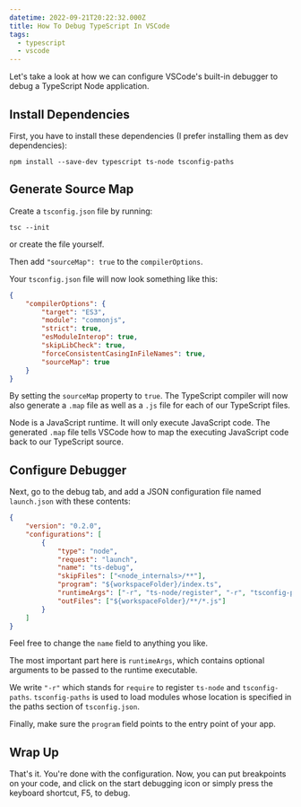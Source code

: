 ```yaml
---
datetime: 2022-09-21T20:22:32.000Z
title: How To Debug TypeScript In VSCode
tags:
  - typescript
  - vscode
---
```


Let's take a look at how we can configure VSCode's built-in debugger to debug a TypeScript Node application.

## Install Dependencies

First, you have to install these dependencies (I prefer installing them as dev dependencies):

```
npm install --save-dev typescript ts-node tsconfig-paths
```

## Generate Source Map

Create a `tsconfig.json` file by running:

```
tsc --init
```

or create the file yourself.

Then add `"sourceMap": true` to the `compilerOptions`.

Your `tsconfig.json` file will now look something like this:

```json
{
	"compilerOptions": {
		"target": "ES3",
		"module": "commonjs",
		"strict": true,
		"esModuleInterop": true,
		"skipLibCheck": true,
		"forceConsistentCasingInFileNames": true,
		"sourceMap": true
	}
}
```

By setting the `sourceMap` property to `true`. The TypeScript compiler will now also generate a `.map` file as well as a `.js` file for each of our TypeScript files.

Node is a JavaScript runtime. It will only execute JavaScript code. The generated `.map` file tells VSCode how to map the executing JavaScript code back to our TypeScript source.

## Configure Debugger

Next, go to the debug tab, and add a JSON configuration file named `launch.json` with these contents:

```json
{
	"version": "0.2.0",
	"configurations": [
		{
			"type": "node",
			"request": "launch",
			"name": "ts-debug",
			"skipFiles": ["<node_internals>/**"],
			"program": "${workspaceFolder}/index.ts",
			"runtimeArgs": ["-r", "ts-node/register", "-r", "tsconfig-paths/register"],
			"outFiles": ["${workspaceFolder}/**/*.js"]
		}
	]
}
```

Feel free to change the `name` field to anything you like.

The most important part here is `runtimeArgs`, which contains optional arguments to be passed to the runtime executable.

We write `"-r"` which stands for `require` to register `ts-node` and `tsconfig-paths`. `tsconfig-paths` is used to load modules whose location is specified in the paths section of `tsconfig.json`.

Finally, make sure the `program` field points to the entry point of your app.

## Wrap Up

That's it. You're done with the configuration. Now, you can put breakpoints on your code, and click on the start debugging icon or simply press the keyboard shortcut, F5, to debug.
